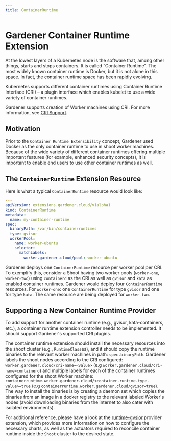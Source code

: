 ```yaml
---
title: ContainerRuntime
---
```


# Gardener Container Runtime Extension

At the lowest layers of a Kubernetes node is the software that, among other things, starts and stops containers. It is called “Container Runtime”. 
The most widely known container runtime is Docker, but it is not alone in this space. In fact, the container runtime space has been rapidly evolving. 

Kubernetes supports different container runtimes using Container Runtime Interface (CRI) – a plugin interface which enables kubelet to use a wide variety of container runtimes.

Gardener supports creation of Worker machines using CRI. For more information, see [CRI Support](operatingsystemconfig.md#cri-support).

## Motivation

Prior to the `Container Runtime Extensibility` concept, Gardener used Docker as the only
container runtime to use in shoot worker machines. Because of the wide variety of different container runtimes
offering multiple important features (for example, enhanced security concepts), it is important to enable end users to use other container runtimes as well.

## The `ContainerRuntime` Extension Resource

Here is what a typical `ContainerRuntime` resource would look like:

```yaml
---
apiVersion: extensions.gardener.cloud/v1alpha1
kind: ContainerRuntime
metadata:
  name: my-container-runtime
spec:
  binaryPath: /var/bin/containerruntimes
  type: gvisor
  workerPool:
    name: worker-ubuntu
    selector:
      matchLabels:
        worker.gardener.cloud/pool: worker-ubuntu
```
Gardener deploys one `ContainerRuntime` resource per worker pool per CRI.
To exemplify this, consider a Shoot having two worker pools (`worker-one`, `worker-two`) using `containerd` as the CRI as well as `gvisor` and `kata` as enabled container runtimes.
Gardener would deploy four `ContainerRuntime` resources. For `worker-one`: one `ContainerRuntime` for type `gvisor` and one for type `kata`. The same resource are being deployed for `worker-two`.

## Supporting a New Container Runtime Provider

To add support for another container runtime (e.g., gvisor, kata-containers, etc.), a container runtime extension controller needs to be implemented. It should support Gardener's supported CRI plugins.

The container runtime extension should install the necessary resources into the shoot cluster (e.g., `RuntimeClass`es), and it should copy the runtime binaries to the relevant worker machines in path: `spec.binaryPath`. 
Gardener labels the shoot nodes according to the CRI configured: `worker.gardener.cloud/cri-name=<value>` (e.g `worker.gardener.cloud/cri-name=containerd`) and multiple labels for each of the container runtimes configured for the shoot Worker machine:
`containerruntime.worker.gardener.cloud/<container-runtime-type-value>=true` (e.g `containerruntime.worker.gardener.cloud/gvisor=true`).
The way to install the binaries is by creating a daemon set which copies the binaries from an image in a docker registry to the relevant labeled Worker's nodes (avoid downloading binaries from the internet to also cater with isolated environments).

For additional reference, please have a look at the [runtime-gvsior](https://github.com/gardener/gardener-extension-runtime-gvisor) provider extension, which provides more information on how to configure the necessary charts, as well as the actuators required to reconcile container runtime inside the `Shoot` cluster to the desired state.
